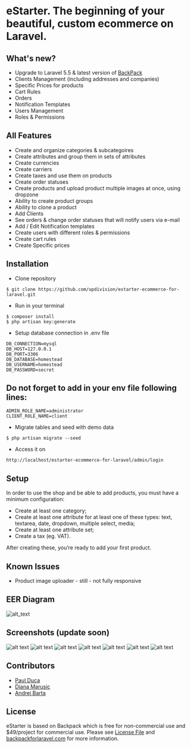 # eStarter. The beginning of your beautiful, custom ecommerce on Laravel.
## What's new?
- Upgrade to Laravel 5.5 & latest version of [BackPack](https://backpackforlaravel.com/)
- Clients Management (including addresses and companies)
- Specific Prices for products
- Cart Rules
- Orders
- Notification Templates
- Users Management
- Roles & Permissions

## All Features
- Create and organize categories & subcategoires
- Create attributes and group them in sets of attributes
- Create currencies
- Create carriers
- Create taxes and use them on products
- Create order statuses
- Create products and upload product multiple images at once, using dropzone
- Ability to create product groups
- Ability to clone a product
- Add Clients
- See orders & change order statuses that will notify users via e-mail
- Add / Edit Notification templates
- Create users with different roles & permissions
- Create cart rules
- Create Specific prices

## Installation
- Clone repository
```
$ git clone https://github.com/updivision/estarter-ecommerce-for-laravel.git
```
- Run in your terminal
```
$ composer install
$ php artisan key:generate
```
- Setup database connection in .env file
```
DB_CONNECTION=mysql
DB_HOST=127.0.0.1
DB_PORT=3306
DB_DATABASE=homestead
DB_USERNAME=homestead
DB_PASSWORD=secret
```

## Do not forget to add in your env file following lines:
```
ADMIN_ROLE_NAME=administrator
CLIENT_ROLE_NAME=client
```

- Migrate tables and seed with demo data
```
$ php artisan migrate --seed
```

- Access it on
```
http://localhost/estarter-ecommerce-for-laravel/admin/login
```

## Setup
In order to use the shop and be able to add products, you must have a minimum configuration:
- Create at least one category;
- Create at least one attribute for at least one of these types: text, textarea, date, dropdown, multiple select, media;
- Create at least one attribute set;
- Create a tax (eg. VAT).

After creating these, you’re ready to add your first product.

## Known Issues
- Product image uploader - still - not fully responsive


## EER Diagram
![alt_text](https://i.imgur.com/NzZM6RN.png "eStarter EER Diagram")

## Screenshots (update soon)
![alt text](http://i.imgur.com/i3rp9Jk.png "List categories")
![alt text](http://i.imgur.com/CCCgGvl.png "Edit category")
![alt text](http://i.imgur.com/92WE6wd.png "Edit product")
![alt text](http://i.imgur.com/ZZF70eo.png "Edit attribute")
![alt text](http://i.imgur.com/xmb0u7o.png "Edit attribute set")
![alt text](http://i.imgur.com/OVbI44p.png "Edit currency")
![alt text](http://i.imgur.com/86mx9U2.png "Edit tax")

## Contributors
 - [Paul Duca](https://github.com/pduca)
 - [Diana Marusic](https://github.com/mdiannna)
 - [Andrei Barta](https://github.com/abarta)
 
## License
eStarter is based on Backpack which is free for non-commercial use and $49/project for commercial use. Please see [License File](LICENSE.md) and [backpackforlaravel.com](https://backpackforlaravel.com/#pricing) for more information.

[ico-version]: https://img.shields.io/packagist/v/backpack/base.svg?style=flat-square
[ico-license]: https://img.shields.io/badge/license-MIT-brightgreen.svg?style=flat-square
[ico-downloads]: https://img.shields.io/packagist/dt/backpack/base.svg?style=flat-square
"# ecommerce-multi-vendor" 
